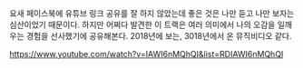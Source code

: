 
요새 페이스북에 유튜브 링크 공유를 잘 하지 않았는데 좋은 것은 나만 듣고 나만 보자는 심산이었기 때문이다. 하지만 어쩌다 발견한 이 트랙은 여러 의미에서 나의 오감을 일깨우는 경험을 선사했기에 공유해본다. 2018년에 보는, 3018년에서 온 뮤직비디오 같다.

https://www.youtube.com/watch?v=IAWI6nMQhQI&list=RDIAWI6nMQhQI
